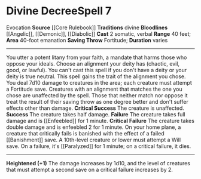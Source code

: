 ﻿---
actions: '[two-actions]'
area: 40-foot emanation
bloodline: '[[DATABASE/sorcererbloodline/Angelic|Angelic]] , [[DATABASE/sorcererbloodline/Demonic|Demonic]]
  , [[DATABASE/sorcererbloodline/Diabolic|Diabolic]]'
component:
- Somatic
- Verbal
cost: null
deity: null
domain: null
duration: varies
element: null
heighten: '+1'
heighten_level: 7, 8, 9, 10
id: '82'
lesson: null
level: '7'
mystery: null
name: Divine Decree
patron_theme: null
range: 40 feet
rarity: Common
requirement: null
saving_throw: Fortitude
school: Evocation
source: '[[DATABASE/source/Core Rulebook|Core Rulebook]]'
target: null
tradition:
- Divine
trait:
- '[[DATABASE/trait/Evocation|Evocation]]'
trigger: null
type: Spell

---
# Divine Decree<span class="item-type">Spell 7</span>

<span class="item-trait">Evocation</span>
**Source** [[Core Rulebook]] 
**Traditions** divine
**Bloodlines** [[Angelic]], [[Demonic]], [[Diabolic]]
**Cast** <span class="action-icon">2</span> somatic, verbal
**Range** 40 feet; **Area** 40-foot emanation
**Saving Throw** Fortitude; **Duration** varies

---
You utter a potent litany from your faith, a mandate that harms those who oppose your ideals. Choose an alignment your deity has (chaotic, evil, good, or lawful). You can't cast this spell if you don't have a deity or your deity is true neutral. This spell gains the trait of the alignment you chose. You deal 7d10 damage to creatures in the area; each creature must attempt a Fortitude save. Creatures with an alignment that matches the one you chose are unaffected by the spell. Those that neither match nor oppose it treat the result of their saving throw as one degree better and don't suffer effects other than damage.
**Critical Success** The creature is unaffected.
**Success** The creature takes half damage.
**Failure** The creature takes full damage and is [[Enfeebled]] for 1 minute.
**Critical Failure** The creature takes double damage and is enfeebled 2 for 1 minute. On your home plane, a creature that critically fails is banished with the effect of a failed [[Banishment]] save. A 10th-level creature or lower must attempt a Will save. On a failure, it's [[Paralyzed]] for 1 minute; on a critical failure, it dies.

---
**Heightened (+1)** The damage increases by 1d10, and the level of creatures that must attempt a second save on a critical failure increases by 2.